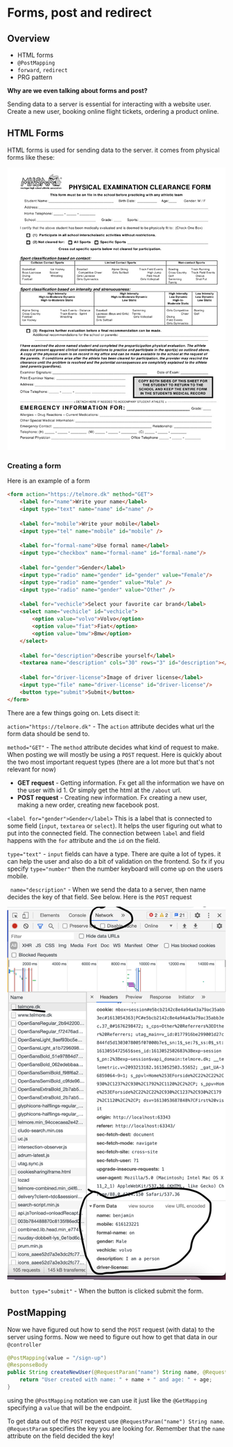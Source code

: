 # Forms, post and redirect

## Overview

- HTML forms
- `@PostMapping`
- `forward`, `redirect`
- PRG pattern



**Why are we even talking about forms and post?**

Sending data to a server is essential for interacting with a website user. Create a new user, booking online flight tickets, ordering a product online. 



## HTML Forms

HTML forms is used for sending data to the server. it comes from physical forms like these:



![PHYSICAL EXAMINATION CLEARANCE FORM                         This form must be on file in the school before practicing with...](./assets/physical-forms.png)





### Creating a form

Here is an example of a form

```html
<form action="https://telmore.dk" method="GET">
    <label for="name">Write your name</label>
    <input type="text" name="name" id="name" />

    <label for="mobile">Write your mobile</label>
    <input type="tel" name="mobile" id="mobile" />

    <label for="formal-name">Use formal name</label>
    <input type="checkbox" name="formal-name" id="formal-name"/>

    <label for="gender">Gender</label>
    <input type="radio" name="gender" id="gender" value="Female"/>
    <input type="radio" name="gender" value="Male" />
    <input type="radio" name="gender" value="Other" />

    <label for="vechicle">Select your favorite car brand</label>
    <select name="vechicle" id="vechicle">
        <option value="volvo">Volvo</option>
        <option value="fiat">Fiat</option>
        <option value="bmw">Bmw</option>
    </select>

    <label for="description">Describe yourself</label>
    <textarea name="description" cols="30" rows="3" id="description"></textarea>

    <label for="driver-license">Image of driver license</label>
    <input type="file" name="driver-license" id="driver-license"/>
    <button type="submit">Submit</button>
</form>
```

There are a few things going on. Lets disect it:

`action="https://telmore.dk"` - The `action` attribute decides what url the form data should be send to. 

`method="GET"` - The `method` attribute decides what kind of request to make. When posting we will mostly be using a `POST` request. Here is quickly about the two most important request types (there are a lot more but that's not relevant for now)

- **GET request** - Getting information. Fx get all the information we have on the user with id 1. Or simply get the html at the `/about` url. 
- **POST request** - Creating new information. Fx creating a new user, making a new order, creating new facebook post. 

`<label for="gender">Gender</label>` This is a label that is connected to some field (`input`, `textarea` or `select`). It helps the user figuring out what to put into the connected field. The connection between `label` and field happens with the `for` attribute and the `id` on the field. 

`type="text"` -  `input` fields can have a type. There are quite a lot of types. it can help the user and also do a bit of validation on the frontend. So fx if you specify `type="number"` then the number keyboard will come up on the users mobile. 

` name="description"` - When we send the data to a server, then name decides the key of that field. See below. Here is the `POST` request 

![Screenshot 2021-02-11 at 15.29.05](./assets/post-form.png)



` button type="submit"` - When the button is clicked submit the form. 



## PostMapping

Now we have figured out how to send the `POST` request (with data) to the server using forms. Now we need to figure out how to get that data in our `@controller`

```java
@PostMapping(value = "/sign-up")
@ResponseBody
public String createNewUser(@RequestParam("name") String name, @RequestParam("age") int age) {
    return "User created with name: " + name + " and age: " + age;
}
```

using the `@PostMapping` notation we can use it just like the `@GetMapping` specifying a `value` that will be the endpoint. 



To get data out of the `POST` request use  `@RequestParam("name") String name`. `@RequestParam` specifies the key  you are looking for. Remember that the `name` attribute on the field decided the key!











